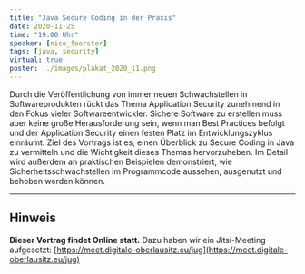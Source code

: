 ```yaml
---
title: "Java Secure Coding in der Praxis"
date: 2020-11-25
time: "19:00 Uhr"
speaker: [nico_foerster]
tags: [java, security]
virtual: true
poster: ../images/plakat_2020_11.png
---
```


Durch die Veröffentlichung von immer neuen Schwachstellen in Softwareprodukten rückt das Thema Application Security zunehmend in den Fokus vieler Softwareentwickler.
Sichere Software zu erstellen muss aber keine große Herausforderung sein, wenn man Best Practices befolgt und der Application Security einen festen Platz im Entwicklungszyklus einräumt. Ziel des Vortrags ist es, einen Überblick zu Secure Coding in Java zu vermitteln und die Wichtigkeit dieses Themas hervorzuheben. Im Detail wird außerdem an praktischen Beispielen demonstriert, wie Sicherheitsschwachstellen im Programmcode aussehen, ausgenutzt und behoben werden können.

---

## Hinweis

**Dieser Vortrag findet Online statt.** Dazu haben wir ein Jitsi-Meeting aufgesetzt: [https://meet.digitale-oberlausitz.eu/jug](https://meet.digitale-oberlausitz.eu/jug)

